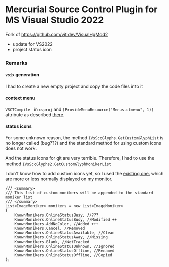 # Mercurial Source Control Plugin for MS Visual Studio 2022 #

Fork of https://github.com/vitidev/VisualHgMod2

+ update for VS2022
+ project status icon

### Remarks

#### `vsix` generation

I had to create a new empty project and copy the code files into it 

#### context menu

`VSCTCompile ` in `csproj` and `[ProvideMenuResource("Menus.ctmenu", 1)]` attribute as described [there](https://docs.microsoft.com/en-us/visualstudio/extensibility/internals/how-to-create-a-dot-vsct-file?view=vs-2022).

#### status icons

For some unknown reason, the method `IVsSccGlyphs.GetCustomGlyphList` is no longer called (bug???) and the standard method for using custom icons does not work.

And the status icons for git are very terrible. Therefore, I had to use the method `IVsSccGlyphs2.GetCustomGlyphMonikerList`

I don't know how to add custom icons yet, so I used the [existing one.](https://glyphlist.azurewebsites.net/knownmonikers/) which are more or less normally displayed on my monitor.

    /// <summary>
    /// This list of custom monikers will be appended to the standard moniker list
    /// </summary>
    List<ImageMoniker> monikers = new List<ImageMoniker>
    {
        KnownMonikers.OnlineStatusBusy, //???
        KnownMonikers.OnlineStatusBusy, //Modified ++
        KnownMonikers.AddNoColor, //Added +++
        KnownMonikers.Cancel, //Removed
        KnownMonikers.OnlineStatusAvailable, //Clean
        KnownMonikers.OnlineStatusAway, //Missing
        KnownMonikers.Blank, //NotTracked
        KnownMonikers.OnlineStatusUnknown, //Ignored
        KnownMonikers.OnlineStatusOffline, //Renamed
        KnownMonikers.OnlineStatusOffline, //Copied
    };